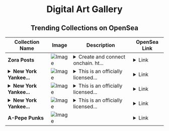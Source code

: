 <div align="center">

# Digital Art Gallery

## Trending Collections on OpenSea

| Collection Name                       | Image                                                                                     | Description                       | OpenSea Link                                                                                          |
|---------------------------------------|-------------------------------------------------------------------------------------------|-----------------------------------|--------------------------------------------------------------------------------------------------------|
| **Zora Posts** | ![Image](https://i.seadn.io/s/raw/files/aa362f9567a0c50403a500b0f562ad69.jpg?w=500&auto=format?w=200&auto=format) | <details><summary>Create and connect onchain. ht...</summary>Create and connect onchain. https://zora.co</details> | <details><summary>Link</summary>[Zora Posts](https://opensea.io/collection/zora-posts-20636)</details> |
| **<details><summary>New York Yankee...</summary>New York Yankees® Miguel Yajure Rookie and Future Phenoms Facsimile Signature Red 57 Epic</details>** | ![Image](https://i.seadn.io/s/raw/files/6a671a89b154b81381db40b45cec2b3b.jpg?w=500&auto=format?w=200&auto=format) | <details><summary>This is an officially licensed...</summary>This is an officially licensed NFT from the 2021 Topps MLB Inception NFT Collection. This collection includes over 800 unique NFTs featuring the league's newest players and rising stars. Topps is giving fans the chance to own a digital piece of MLB history with limited edition collectibles that feature animated motion effects and player facsimile signatures. Visit ToppsNFTs.com for more details.</details> | <details><summary>Link</summary>[New York Yankees® Miguel Yajure Rookie and Future Phenoms Facsimile Signature Red 57 Epic](https://opensea.io/collection/new-york-yankees-r-miguel-yajure-rookie-and-futu-5)</details> |
| **<details><summary>New York Yankee...</summary>New York Yankees® Miguel Yajure Rookie and Future Phenoms Facsimile Signature Red 57 Epic</details>** | ![Image](https://i.seadn.io/s/raw/files/6a671a89b154b81381db40b45cec2b3b.jpg?w=500&auto=format?w=200&auto=format) | <details><summary>This is an officially licensed...</summary>This is an officially licensed NFT from the 2021 Topps MLB Inception NFT Collection. This collection includes over 800 unique NFTs featuring the league's newest players and rising stars. Topps is giving fans the chance to own a digital piece of MLB history with limited edition collectibles that feature animated motion effects and player facsimile signatures. Visit ToppsNFTs.com for more details.</details> | <details><summary>Link</summary>[New York Yankees® Miguel Yajure Rookie and Future Phenoms Facsimile Signature Red 57 Epic](https://opensea.io/collection/new-york-yankees-r-miguel-yajure-rookie-and-futu-4)</details> |
| **<details><summary>New York Yankee...</summary>New York Yankees® Deivi Garcia Rookie and Future Phenoms Facsimile Signature Black 56 Lege</details>** | ![Image](https://i.seadn.io/s/raw/files/01e7147f044c9eca0147a731bf8afb88.jpg?w=500&auto=format?w=200&auto=format) | <details><summary>This is an officially licensed...</summary>This is an officially licensed NFT from the 2021 Topps MLB Inception NFT Collection. This collection includes over 800 unique NFTs featuring the league's newest players and rising stars. Topps is giving fans the chance to own a digital piece of MLB history with limited edition collectibles that feature animated motion effects and player facsimile signatures. Visit ToppsNFTs.com for more details.</details> | <details><summary>Link</summary>[New York Yankees® Deivi Garcia Rookie and Future Phenoms Facsimile Signature Black 56 Lege](https://opensea.io/collection/new-york-yankees-r-deivi-garcia-rookie-and-futur-4)</details> |
| **A-Pеpе Punks** | ![Image](https://i.seadn.io/s/raw/files/a6ef1f2838e5bf4611e7dffaa89e8ec6.webp?w=500&auto=format?w=200&auto=format) |  | <details><summary>Link</summary>[A-Pеpе Punks](https://opensea.io/collection/a-pepe-punks-17)</details> |

</div>